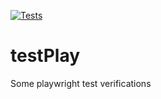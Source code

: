 [![Tests](https://github.com/IrinaDimitriu/testPlay/actions/workflows/playwright.yml/badge.svg)](https://github.com/IrinaDimitriu/testPlay/actions/workflows/playwright.yml)

# testPlay

Some playwright test verifications
